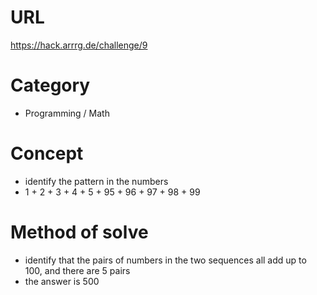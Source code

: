 # URL
https://hack.arrrg.de/challenge/9
# Category
* Programming / Math
# Concept
* identify the pattern in the numbers
* 1 + 2 + 3 + 4 + 5 + 95 + 96 + 97 + 98 + 99
# Method of solve
* identify that the pairs of numbers in the two sequences all add up to 100, and there are 5 pairs
* the answer is 500
